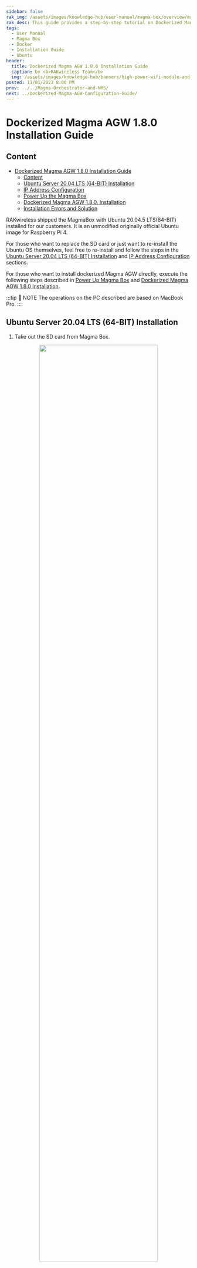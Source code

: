 ```yaml
---
sidebar: false
rak_img: /assets/images/knowledge-hub/user-manual/magma-box/overview/magma-box.png
rak_desc: This guide provides a step-by-step tutorial on Dockerized Magma AGW 1.8.0 Configuration.
tags:
  - User Manual
  - Magma Box
  - Docker
  - Installation Guide
  - Ubuntu
header:
  title: Dockerized Magma AGW 1.8.0 Installation Guide
  caption: by <b>RAKwireless Team</b>
  img: /assets/images/knowledge-hub/banners/high-power-wifi-module-and-power-line-communications.jpg
posted: 11/01/2023 8:00 PM
prev: ../../Magma-Orchestrator-and-NMS/
next: ../Dockerized-Magma-AGW-Configuration-Guide/
---
```


# Dockerized Magma AGW 1.8.0 Installation Guide

## Content

- [Dockerized Magma AGW 1.8.0 Installation Guide](#dockerized-magma-agw-180-installation-guide)
  - [Content](#content)
  - [Ubuntu Server 20.04 LTS (64-BIT) Installation](#ubuntu-server-2004-lts-64-bit-installation)
  - [IP Address Configuration](#ip-address-configuration)
  - [Power Up the Magma Box](#power-up-the-magma-box)
  - [Dockerized Magma AGW 1.8.0. Installation](#dockerized-magma-agw-180-installation)
  - [Installation Errors and Solution](#installation-errors-and-solution)

RAKwireless shipped the MagmaBox with Ubuntu 20.04.5 LTS(64-BIT) installed for our customers. It is an unmodified originally official Ubuntu image for Raspberry Pi 4.

For those who want to replace the SD card or just want to re-install the Ubuntu OS themselves, feel free to re-install and follow the steps in the [Ubuntu Server 20.04 LTS (64-BIT) Installation](#ubuntu-server-2004-lts-64-bit-installation) and [IP Address Configuration](#ip-address-configuration) sections.

For those who want to install dockerized Magma AGW directly, execute the following steps described in [Power Up Magma Box](#power-up-the-magma-box) and [Dockerized Magma AGW 1.8.0 Installation](#dockerized-magma-agw-180-installation).

:::tip 📝 NOTE
The operations on the PC described are based on MacBook Pro.
:::

## Ubuntu Server 20.04 LTS (64-BIT) Installation

1. Take out the SD card from Magma Box.

<p align="center">
<img src="/assets/images/knowledge-hub/user-manual/magma-box/installation-guide/1.remove-sd-card.png" width="80%">
</p>


2. Plug the SD card into your PC via an adapter.

<p align="center">
<img src="/assets/images/knowledge-hub/user-manual/magma-box/installation-guide/2.plug-sd-card.png" width="80%">
</p>


3. Download and install the **Raspberry Pi Imager**.
4. Open the Imager and click the **CHOOSE OS** button.

<p align="center">
<img src="/assets/images/knowledge-hub/user-manual/magma-box/installation-guide/3.pi-imager.png" width="80%">
</p>


5. Select **Other general-purpose OS**.

<p align="center">
<img src="/assets/images/knowledge-hub/user-manual/magma-box/installation-guide/4.gen-purpose.png" width="80%">
</p>


6. Then choose the **Ubuntu** item to list the available Ubuntu OS images. Make sure you choose the Ubuntu Server 20.04.5 LTS (64-bit).

<p align="center">
<img src="/assets/images/knowledge-hub/user-manual/magma-box/installation-guide/5.ubuntu.png" width="80%">
</p>


<p align="center">
<img src="/assets/images/knowledge-hub/user-manual/magma-box/installation-guide/6.ubuntu-server.png" width="80%">
</p>


7. Back to the main page of Raspberry Pi Imager, click the **CHOOSE STORAGE** button to choose the SD card just plugged in.

<p align="center">
<img src="/assets/images/knowledge-hub/user-manual/magma-box/installation-guide/7.choose-storage.png" width="80%">
</p>


<p align="center">
<img src="/assets/images/knowledge-hub/user-manual/magma-box/installation-guide/8.reader.png" width="80%">
</p>


8. Click **WRITE** to flush the Ubuntu OS into the SD card.

<p align="center">
<img src="/assets/images/knowledge-hub/user-manual/magma-box/installation-guide/9.write.png" width="80%">
</p>


<p align="center">
<img src="/assets/images/knowledge-hub/user-manual/magma-box/installation-guide/10.erase.png" width="80%">
</p>


<p align="center">
<img src="/assets/images/knowledge-hub/user-manual/magma-box/installation-guide/11.write.png" width="80%">
</p>


<p align="center">
<img src="/assets/images/knowledge-hub/user-manual/magma-box/installation-guide/12.write-success.png" width="80%">
</p>


The Ubuntu Server 20.04.5 LTS (64-bit) is now flashed to the SD card.

## IP Address Configuration

Before anything else, configure first the IP addresses before powering up the Magma Box.

1. Plug the SD card back into the Magma Box. Make sure it has an IP address configured so it can SSH or connect the 4G radio to the box.

Here shows the traditional network architecture for Magma Box developments.

<p align="center">
<img src="/assets/images/knowledge-hub/user-manual/magma-box/installation-guide/13.ip-config.png" width="80%">
</p>


2. Usually, configuring a static IP address for the Magma Box's **eth1** port is needed, and a dynamic IP address is allocated from the home router for Magma Box's **eth0** port.

Follow the steps below to setup the IP addresses:

 - Take out the SD card from the PC and re-plug it again.
 - Edit the `network-config` file under the SD card's root directory.
 - Add the eth port's configuration. Configure **eth1** static IP address to `10.0.2.1/24`.

    ```
    # vim /Volumes/system-boot/network-config
    eth1:
    dhcp4: false
    optional: true
    addresses: [10.0.2.1/24]
    ```

<p align="center">
<img src="/assets/images/knowledge-hub/user-manual/magma-box/installation-guide/14.port-config.png" width="80%">
</p>


   - Save the changes and quit, then push the SD card out of the PC.

## Power Up the Magma Box

After the installation and configuration, connect and power up the Magma Box. This guide assumes that your PC's **eth0** port has been configured with a static IP address that's in the same subnet as Magma Box's **eth1** port. For example, `10.0.2.2/24`.

<p align="center">
<img src="/assets/images/knowledge-hub/user-manual/magma-box/installation-guide/15.power-up.png" width="80%">
</p>


1. Plug the SD card into the Magma Box.
2. Connect the Magma Box **eth0**, the native ethernet port, to the home router with the ethernet cable.
3. Plug the USB-to-Ethernet adapter into the blue-colored USB port on the Magma Box.

<p align="center">
<img src="/assets/images/knowledge-hub/user-manual/magma-box/installation-guide/16.usb-ethernet.png" width="80%">
</p>


4. Connect your PC to the USB-to-Ethernet adapter with the ethernet cable.
5. Plug the power supply into the Magma Box.
6. Now the Magma Box is powered up. The Magma Box's status can be verified via ping 10.0.2.1 from the PC.

<p align="center">
<img src="/assets/images/knowledge-hub/user-manual/magma-box/installation-guide/17.verify.png" width="80%">
</p>


## Dockerized Magma AGW 1.8.0. Installation

After powering up the Magma Box, connect it with SSH with the initial Ubuntu password to install the latest dockerized Magma AGW 1.8.0.

1. Ubuntu will ask you to change the password the first time SSH to the Magma Box.

<p align="center">
<img src="/assets/images/knowledge-hub/user-manual/magma-box/installation-guide/18.install-docker.png" width="80%">
</p>


2. Then, SSH to Magma Box again after the password is changed.

<p align="center">
<img src="/assets/images/knowledge-hub/user-manual/magma-box/installation-guide/19.ssh-magma.png" width="80%">
</p>


3. Create an empty `rootCA.pem` before the installation.

```
# sudo mkdir -p /var/opt/magma/certs
# sudo touch /var/opt/magma/certs/rootCA.pem
```

<br>

4. Download the installation bash script from Magma's GitHub repository and execute.

```bash
# wget https://github.com/magma/magma/raw/v1.8/lte/gateway/deploy
/agw_install_docker.sh
# sudo bash agw_install_docker.sh
```

<p align="center">
<img src="/assets/images/knowledge-hub/user-manual/magma-box/installation-guide/20.script.png" width="80%">
</p>


:::tip 📝 NOTE
- If anything wrong happens in this stage, refer directly to [Installation Errors and Solution](#installation-errors-and-solution). (Optional)
- If all goes well, just wait until the installation is finished. It may take half an hour, depending on your home router's internet speed.
:::

<p align="center">
<img src="/assets/images/knowledge-hub/user-manual/magma-box/installation-guide/21.reboot.png" width="80%">
</p>


After that, the dockerized Magma AGW 1.8.0 is now successfully installed on the Magma Box. You can verify the docker container's status using the command:

```
sudo
docker ps
```

:::tip 📝 NOTE
Normally, the `control_proxy` is restarting all the time because of an empty `rootCA.pem` that is unavailable.
:::

<p align="center">
<img src="/assets/images/knowledge-hub/user-manual/magma-box/installation-guide/22.installation-success.png" width="80%">
</p>


## Installation Errors and Solution

Things may go wrong when executing Magma's official bash script `agw_install_docker.sh`.

**Error 1**: Waiting for cache lock: Could not get `lock/var/lib/dpkg/lock-frontend`. It is held by process `xxx`.

<p align="center">
<img src="/assets/images/knowledge-hub/user-manual/magma-box/installation-guide/23.error.png" width="80%">
</p>


- This error is caused by Ubuntu's self-update process which held the lock before the execution of the bash script `agw_install_docker.sh`.
- **Solution**: Reboot to terminate or wait for Ubuntu's self-update progress done, and then re-execute the bash script again.

**Error 2**: Failed to download key.

<p align="center">
<img src="/assets/images/knowledge-hub/user-manual/magma-box/installation-guide/24.error2.png" width="80%">
</p>

- This error may be caused by the network.
- **Solution**: Manually download and apply the key as the commands shown below, and then re-execute the bash script again.

```
# cat << EOF > /etc/apt/apt.conf.d/99insecurehttpsrepo
Acquire::https::artifactory.magmacore.org/artifactory/debian {
Verify-Peer "false";
Verify-Host "false";
};
EOF
# wget -qO - https://artifactory.magmacore.org:443/artifactory/api/gpg
/key/public | sudo apt-key add -
# sudo bash agw_install_docker.sh
```

:::tip 📝 NOTE
If you have experienced errors not listed above, feel free to contact us.
:::
